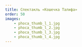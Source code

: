 ```yaml
---
title: Спектакль «Кошечка Талифа»
order: 50
images:
    - phoca_thumb_l_1.jpg
    - phoca_thumb_l_2.jpg
    - phoca_thumb_l_3.jpg
    - phoca_thumb_l_4.jpg
---
```

